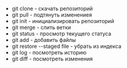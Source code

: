 - git clone - скачать репозиторий
- git pull - подтянуть изменениея
- git init - инициализировать репозиторий
- git merge - слить ветки
- git status - просмотр текущего статуса
- git add - добавить файлы
- git restore --staged  file - убрать из индекса
- git log - посмотреть историю
- git diff - посмотреть изменения

